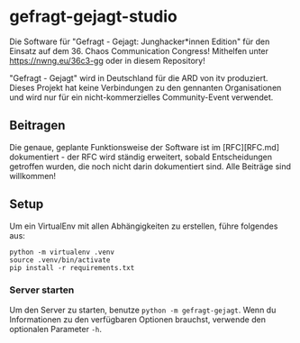 # gefragt-gejagt-studio

Die Software für "Gefragt - Gejagt: Junghacker\*innen Edition" für den Einsatz auf dem 36. Chaos Communication Congress! Mithelfen unter https://nwng.eu/36c3-gg oder in diesem Repository!

"Gefragt - Gejagt" wird in Deutschland für die ARD von itv produziert. Dieses Projekt hat keine Verbindungen zu den gennanten Organisationen und wird nur für ein nicht-kommerzielles Community-Event verwendet.

## Beitragen

Die genaue, geplante Funktionsweise der Software ist im [RFC][RFC.md] dokumentiert - der RFC wird ständig erweitert, sobald Entscheidungen getroffen wurden, die noch nicht darin dokumentiert sind. Alle Beiträge sind willkommen!

## Setup

Um ein VirtualEnv mit allen Abhängigkeiten zu erstellen, führe folgendes aus:

```
python -m virtualenv .venv
source .venv/bin/activate
pip install -r requirements.txt
```

### Server starten

Um den Server zu starten, benutze `python -m gefragt-gejagt`. Wenn du Informationen zu den verfügbaren Optionen brauchst, verwende den optionalen Parameter `-h`.

